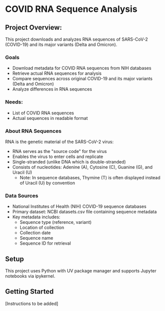 # COVID RNA Sequence Analysis

## Project Overview:
This project downloads and analyzes RNA sequences of SARS-CoV-2 (COVID-19) and its major variants (Delta and Omicron).

### Goals
- Download metadata for COVID RNA sequences from NIH databases
- Retrieve actual RNA sequences for analysis
- Compare sequences across original COVID-19 and its major variants (Delta and Omicron)
- Analyze differences in RNA sequences

### Needs:
- List of COVID RNA sequences
- Actual sequences in readable format

### About RNA Sequences
RNA is the genetic material of the SARS-CoV-2 virus:
- RNA serves as the "source code" for the virus
- Enables the virus to enter cells and replicate
- Single-stranded (unlike DNA which is double-stranded)
- Consists of nucleotides: Adenine (A), Cytosine (C), Guanine (G), and Uracil (U)
  - Note: In sequence databases, Thymine (T) is often displayed instead of Uracil (U) by convention

### Data Sources
- National Institutes of Health (NIH) COVID-19 sequence databases
- Primary dataset: NCBI datasets.csv file containing sequence metadata
- Key metadata includes:
  - Sequence type (reference, variant)
  - Location of collection
  - Collection date
  - Sequence name
  - Sequence ID for retrieval

## Setup
This project uses Python with UV package manager and supports Jupyter notebooks via ipykernel.

## Getting Started
[Instructions to be added]